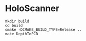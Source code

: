 # HoloScanner

```shell
mkdir build
cd build
cmake -DCMAKE_BUILD_TYPE=Release ..
make DepthToPCD
```